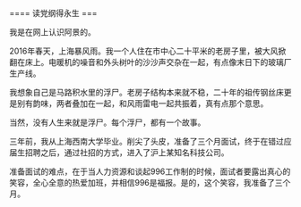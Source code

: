 ==== 读党纲得永生 ===

我是在网上认识阿景的。

2016年春天，上海暴风雨。我一个人住在市中心二十平米的老房子里，被大风掀翻在床上。电暖机的噪音和外头树叶的沙沙声交杂在一起，有点像末日下的玻璃厂生产线。

我想象自己是马路积水里的浮尸。老房子结构本来就不稳，二十年的祖传钢丝床更是别有韵味，两者叠加在一起，和风雨雷电一起共振着，真有点那个意思。

当然，没有人生来就是浮尸。每个浮尸，都有一个故事。

三年前，我从上海西南大学毕业。削尖了头皮，准备了三个月面试，终于在错过应届生招聘之后，通过社招的方式，进入了沪上某知名科技公司。

准备面试的难点，在于当人力资源和谈起996工作制的时候，面试者要露出真心的笑容，全心全意的热爱加班，并相信996是福报。是的，这个笑容，我准备了三个月。